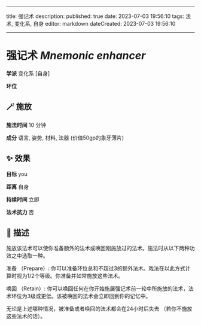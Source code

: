 
---
title: 强记术
description: 
published: true
date: 2023-07-03 19:56:10
tags: 法术, 变化系, 自身
editor: markdown
dateCreated: 2023-07-03 19:56:10

---

# **强记术** *Mnemonic enhancer*

**学派** 变化系 \[自身\] 

**环位** 

## 🪄 施放

**施法时间** 10 分钟

**成分** 语言, 姿势, 材料, 法器 (价值50gp的象牙薄片)

## ✨ 效果 

**目标** you 

**距离** 自身  

**持续时间** 立即 

**法术抗力** 否

## 📖 描述

施放该法术可以使你准备额外的法术或唤回刚施放过的法术。施法时从以下两种功效之中选取一种。

准备 （Prepare）: 你可以准备环位总和不超过3的额外法术。戏法在以此方式计算时视为1/2个等级。你准备并如常施放这些法术。

唤回 （Retain）: 你可以唤回任何在你开始施展强记术前一轮中所施放的法术，法术环位为3级或更低。该被唤回的法术会立即回到你的记忆中。

无论是上述哪种情况，被准备或者唤回的法术都会在24小时后失去 （若你不施放这些法术的话）。
    